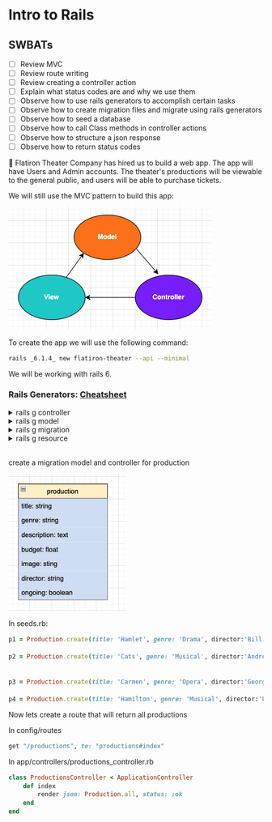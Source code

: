 # Intro to Rails

## SWBATs

- [ ] Review MVC
- [ ] Review route writing
- [ ] Review creating a controller action
- [ ] Explain what status codes are and why we use them
- [ ] Observe how to use rails generators to accomplish certain tasks
- [ ] Observe how to create migration files and migrate using rails generators
- [ ] Observe how to seed a database
- [ ] Observe how to call Class methods in controller actions
- [ ] Observe how to structure a json response
- [ ] Observe how to return status codes

🌟 Flatiron Theater Company has hired us to build a web app. The app will have Users and Admin accounts. The theater's productions will be viewable to the general public, and users will be able to purchase tickets.

We will still use the MVC pattern to build this app:

![production image here](./assets/MVC.png) 

To create the app we will use the following command:

```bash
rails _6.1.4_ new flatiron-theater --api --minimal 
```

We will be working with rails 6.

<div id='pt3'></div>

### Rails Generators: [Cheatsheet](https://shannoncrabill.com/blog/ruby-on-rails-singular-or-plural-generator-cheat-sheet/)

<details>
  <summary>rails g controller </summary>
    <ul> 
        <li> Creates controller in app/controllers</li>
        <li> Creates a route in config/routes if actions are provided as arguments 
				 </li>
    </ul>
</details>

<details>
  <summary>rails g model</summary>
    <ul> 
        <li>Creates a model file in app/models</li>
        <li> Creates a migration file in db/migrate, will include columns and types if provided as argument</li>
    <ul>
</details>

<details>
  <summary>rails g migration</summary>
    <ul> 
        <li> Creates a migration file in db/migrate</li>
        <li> Will include columns and types if provided as argument</li>
    </ul>
</details>
  
<details>
  <summary>rails g resource</summary>
    <ul>
        <li> Creates a migration file in db/migrate</li>
        <li> Creates a model file in app/models</li>
        <li> Creates controller in app/controllers</li>
        <li> Uses the resource method for defining routes in config/routes.rb</li>
    </ul>
</details>

<br>

create a migration model and controller for production   

![production image here](./assets/production.png)   


In seeds.rb:

```rb
p1 = Production.create(title: 'Hamlet', genre: 'Drama', director:'Bill Shakespeare', description:'The Tragedy of Hamlet, Prince of Denmark', budget: 100000.00, image:'https://upload.wikimedia.org/wikipedia/commons/6/6a/Edwin_Booth_Hamlet_1870.jpg', ongoing:true)

p2 = Production.create(title: 'Cats', genre: 'Musical', director:'Andrew Lloyd Webber', description:' Jellicles cats sing and dance', budget: 200000.00, image:'https://upload.wikimedia.org/wikipedia/en/3/3e/CatsMusicalLogo.jpg', ongoing:true)


p3 = Production.create(title: 'Carmen', genre: 'Opera', director:'Georges Bizet', description:'Set in southern Spain this is the story of the downfall of Don José, a naïve soldier who is seduced by the wiles of the fiery and beautiful Carmen.', budget: 200000.00, image:'https://upload.wikimedia.org/wikipedia/commons/thumb/d/d4/Prudent-Louis_Leray_-_Poster_for_the_premi%C3%A8re_of_Georges_Bizet%27s_Carmen.jpg/300px-Prudent-Louis_Leray_-_Poster_for_the_premi%C3%A8re_of_Georges_Bizet%27s_Carmen.jpg', ongoing:false)

p4 = Production.create(title: 'Hamilton', genre: 'Musical', director:'Lin-Manuel Miranda', description:'An American Musical is a sung-and-rapped-through musical by Lin-Manuel Miranda. It tells the story of American Founding Father Alexander Hamilton.', budget: 400000.00, image:'https://upload.wikimedia.org/wikipedia/en/thumb/8/83/Hamilton-poster.jpg/220px-Hamilton-poster.jpg', ongoing:false)
```

Now lets create a route that will return all productions

In config/routes

```rb
get "/productions", to: "productions#index"
```

In app/controllers/productions_controller.rb

```rb
class ProductionsController < ApplicationController
    def index 
        render json: Production.all, status: :ok
    end 
end
```